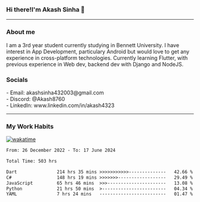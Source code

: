 <h3>Hi there!I'm Akash Sinha 👋</h3>

--- 

<h3>About me</h3>
I am a 3rd year student currently studying in Bennett University. I have interest in App Development, particulary Android but would love to get any experience in cross-platform technologies. Currently learning Flutter, with previous experience in Web dev, backend dev with Django and NodeJS.

<h3>Socials</h3>
 - Email: akashsinha432003@gmail.com<br>
 - Discord: @Akash8760<br>
 - LinkedIn: www.linkedin.com/in/akash4323<br>


---

<h3>My Work Habits</h3>

[![wakatime](https://wakatime.com/badge/user/938b2951-49cf-4810-9b9e-c17cde3d3343.svg)](https://wakatime.com/@938b2951-49cf-4810-9b9e-c17cde3d3343)

<!--START_SECTION:waka-->

```txt
From: 26 December 2022 - To: 17 June 2024

Total Time: 503 hrs

Dart               214 hrs 35 mins >>>>>>>>>>>--------------   42.66 %
C#                 148 hrs 19 mins >>>>>>>------------------   29.49 %
JavaScript         65 hrs 46 mins  >>>----------------------   13.08 %
Python             21 hrs 50 mins  >------------------------   04.34 %
YAML               7 hrs 24 mins   -------------------------   01.47 %
```

<!--END_SECTION:waka-->

